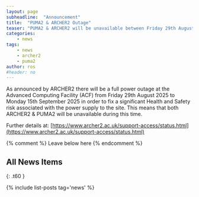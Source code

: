 ```yaml
---
layout: page
subheadline:  "Announcement"
title:  "PUMA2 & ARCHER2 Outage"
teaser: "PUMA2 & ARCHER2 will be unavailable between Friday 29th August & Monday 15th September 2025"
categories:
    - news
tags:
    - news
    - archer2
    - puma2
author: ros
#header: no
---
```


As announced by ARCHER2 there will be a full power outage at the Advanced Computing Facility (ACF) from 
Friday 29th August 2025 to Monday 15th September 2025 in order to fix a significant Health and Safety risk 
associated with the power supply to the site.  This means that both ARCHER2 & PUMA2 will be unavailable during this time.

Further details at: [https://www.archer2.ac.uk/support-access/status.html](https://www.archer2.ac.uk/support-access/status.html)

{% comment %} Leave below here {% endcomment %}
## All News Items
{: .t60 }

{% include list-posts tag='news' %}
